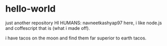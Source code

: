 # hello-world
just another repository
HI HUMANS:
navneetkashyap97 here, i like node.js and coffescript that is (what i made off).

i have tacos on the moon and find them far superior to earth tacos.
